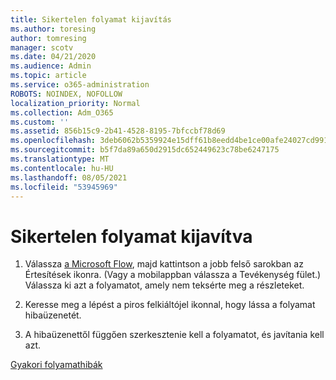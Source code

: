 ```yaml
---
title: Sikertelen folyamat kijavítás
ms.author: toresing
author: tomresing
manager: scotv
ms.date: 04/21/2020
ms.audience: Admin
ms.topic: article
ms.service: o365-administration
ROBOTS: NOINDEX, NOFOLLOW
localization_priority: Normal
ms.collection: Adm_O365
ms.custom: ''
ms.assetid: 856b15c9-2b41-4528-8195-7bfccbf78d69
ms.openlocfilehash: 3deb6062b5359924e15dff61b8eedd4be1ce00afe24027cd9917271bd5bbe48d
ms.sourcegitcommit: b5f7da89a650d2915dc652449623c78be6247175
ms.translationtype: MT
ms.contentlocale: hu-HU
ms.lasthandoff: 08/05/2021
ms.locfileid: "53945969"
---
```

# <a name="fix-a-flow-that-failed"></a>Sikertelen folyamat kijavítva

1. Válassza [a Microsoft Flow](https://flow.microsoft.com/), majd kattintson a jobb felső sarokban az Értesítések ikonra. (Vagy a mobilappban válassza a Tevékenység fület.) Válassza ki azt a folyamatot, amely nem teksérte meg a részleteket.
    
2. Keresse meg a lépést a piros felkiáltójel ikonnal, hogy lássa a folyamat hibaüzenetét.
    
3. A hibaüzenettől függően szerkesztenie kell a folyamatot, és javítania kell azt. 
    
[Gyakori folyamathibák](https://go.microsoft.com/fwlink/?linkid=872110)
  

